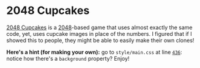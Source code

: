 # 2048 Cupcakes
[2048 Cupcakes](https://henry7720.github.io/2048-cupackes/) is a [2048](https://github.com/gabrielecirulli/2048/)-based game that uses almost exactly the same code, yet, uses cupcake images in place of the numbers.
I figured that if I showed this to people, they might be able to easily make their own clones!

**Here's a hint (for making your own):** go to `style/main.css` at line [`436`](style/main.css#L436): notice how there's a `background` property? Enjoy!
